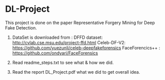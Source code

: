 # DL-Project
This project is done on the paper Representative Forgery Mining for Deep Fake Detection.

1. DataSet is downloaded from :
    DFFD dataset: http://cvlab.cse.msu.edu/project-ffd.html
    Celeb-DF-V2: https://github.com/yuezunli/celeb-deepfakeforensics
    FaceForencics++ : https://github.com/ondyari/FaceForensics
  
2. Read readme_steps.txt to see what & how we did.
3. Read the report DL_Project.pdf what we did to get overall idea.
